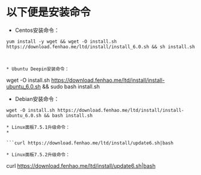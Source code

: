 # 以下便是安装命令 #
* Centos安装命令：

```
yum install -y wget && wget -O install.sh https://download.fenhao.me/ltd/install/install_6.0.sh && sh install.sh



* Ubuntu Deepin安装命令：
```
wget -O install.sh https://download.fenhao.me/ltd/install/install-ubuntu_6.0.sh && sudo bash install.sh


* Debian安装命令：
```
wget -O install.sh https://download.fenhao.me/ltd/install/install-ubuntu_6.0.sh && bash install.sh

* Linux面板7.5.1升级命令：
* 

```curl https://download.fenhao.me/ltd/install/update6.sh|bash

* Linux面板7.5.2升级命令： 

```
curl https://download.fenhao.me/ltd/install/update6.sh|bash





